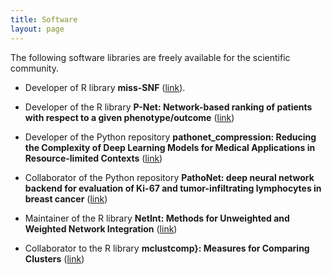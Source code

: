 ```yaml
---
title: Software
layout: page
---
```


The following software libraries are freely available for the scientific community.

- Developer of R library **miss-SNF** ([link](https://github.com/GliozzoJ/missSNF)).

- Developer of the R library **P-Net: Network-based ranking of patients with respect to a given phenotype/outcome** ([link](https://github.com/GliozzoJ/P-Net))

- Developer of the Python repository **pathonet\_compression: Reducing the Complexity of Deep Learning Models for Medical Applications in Resource-limited Contexts** ([link](https://github.com/GliozzoJ/pathonet_compression))

- Collaborator of the Python repository **PathoNet: deep neural network backend for evaluation of Ki-67 and tumor-infiltrating lymphocytes in breast cancer** ([link](https://github.com/SHIDCenter/PathoNet))

- Maintainer of the R library **NetInt: Methods for Unweighted and Weighted Network Integration** ([link](https://cran.r-project.org/web/packages/NetInt/index.html))

- Collaborator to the R library **mclustcomp}: Measures for Comparing Clusters** ([link](https://github.com/kisungyou/mclustcomp))

